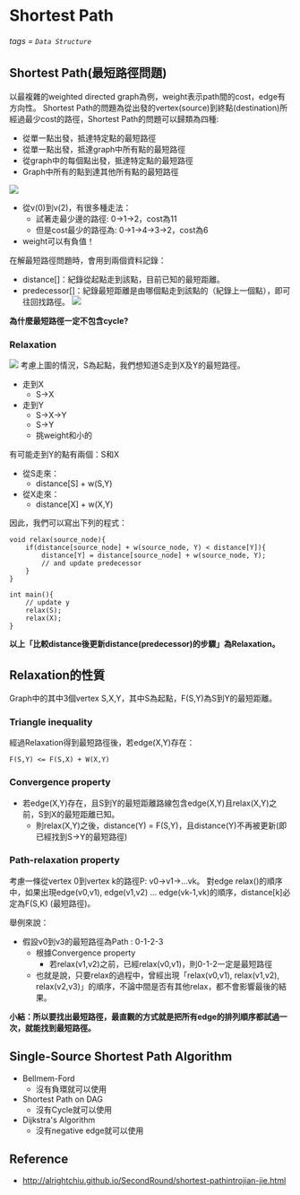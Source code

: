 # Shortest Path
###### tags = `Data Structure`

## Shortest Path(最短路徑問題)

以最複雜的weighted directed graph為例，weight表示path間的cost，edge有方向性。
Shortest Path的問題為從出發的vertex(source)到終點(destination)所經過最少cost的路徑，Shortest Path的問題可以歸類為四種:

* 從單一點出發，抵達特定點的最短路徑
* 從單一點出發，抵達graph中所有點的最短路徑
* 從graph中的每個點出發，抵達特定點的最短路徑
* Graph中所有的點到達其他所有點的最短路徑

![](https://i.imgur.com/4i8Roal.png)

* 從v(0)到v(2)，有很多種走法：
    * 試著走最少邊的路徑: 0->1->2，cost為11
    * 但是cost最少的路徑為: 0->1->4->3->2，cost為6
* weight可以有負值！

在解最短路徑問題時，會用到兩個資料記錄：
* distance[]：紀錄從起點走到該點，目前已知的最短距離。
* predecessor[]：紀錄最短距離是由哪個點走到該點的（紀錄上一個點），即可往回找路徑。
![](https://i.imgur.com/U750kD2.png)


**為什麼最短路徑一定不包含cycle?**

### Relaxation
![](https://i.imgur.com/kQLxp9Y.png)
考慮上圖的情況，S為起點，我們想知道S走到X及Y的最短路徑。
* 走到X
    * S->X
* 走到Y
    * S->X->Y
    * S->Y
    * 挑weight和小的

有可能走到Y的點有兩個：S和X
* 從S走來：
    * distance[S] + w(S,Y)
* 從X走來：
    * distance[X] + w(X,Y)

因此，我們可以寫出下列的程式：
```cpp=1
void relax(source_node){
    if(distance[source_node] + w(source_node, Y) < distance[Y]){
        distance[Y] = distance[source_node] + w(source_node, Y);
        // and update predecessor
    }
}

int main(){
    // update y
    relax(S);
    relax(X);
}
```
**以上「比較distance後更新distance(predecessor)的步驟」為Relaxation。**
   
## Relaxation的性質

Graph中的其中3個vertex S,X,Y，其中S為起點，F(S,Y)為S到Y的最短距離。

### Triangle inequality

經過Relaxation得到最短路徑後，若edge(X,Y)存在：

    F(S,Y) <= F(S,X) + W(X,Y)
    
### Convergence property

* 若edge(X,Y)存在，且S到Y的最短距離路線包含edge(X,Y)且relax(X,Y)之前，S到X的最短距離已知。
    * 則relax(X,Y)之後，distance(Y) = F(S,Y)，且distance(Y)不再被更新(即已經找到S->Y的最短路徑)
    
### Path-relaxation property
考慮一條從vertex 0到vertex k的路徑P: v0->v1->...vk。
對edge relax()的順序中，如果出現edge(v0,v1), edge(v1,v2) ... edge(vk-1,vk)的順序，distance[k]必定為F(S,K) (最短路徑)。

舉例來說：
* 假設v0到v3的最短路徑為Path : 0-1-2-3
    * 根據Convergence property
        * 若relax(v1,v2)之前，已經relax(v0,v1)，則0-1-2一定是最短路徑
    * 也就是說，只要relax的過程中，曾經出現「relax(v0,v1), relax(v1,v2), relax(v2,v3)」的順序，不論中間是否有其他relax，都不會影響最後的結果。

**小結：所以要找出最短路徑，最直觀的方式就是把所有edge的排列順序都試過一次，就能找到最短路徑。**

## Single-Source Shortest Path Algorithm

* Bellmem-Ford
    * 沒有負環就可以使用
* Shortest Path on DAG
    * 沒有Cycle就可以使用
* Dijkstra's Algorithm
    * 沒有negative edge就可以使用

## Reference
* http://alrightchiu.github.io/SecondRound/shortest-pathintrojian-jie.html